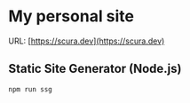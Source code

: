 # My personal site

URL: [https://scura.dev](https://scura.dev)

## Static Site Generator (Node.js)

```
npm run ssg
```
